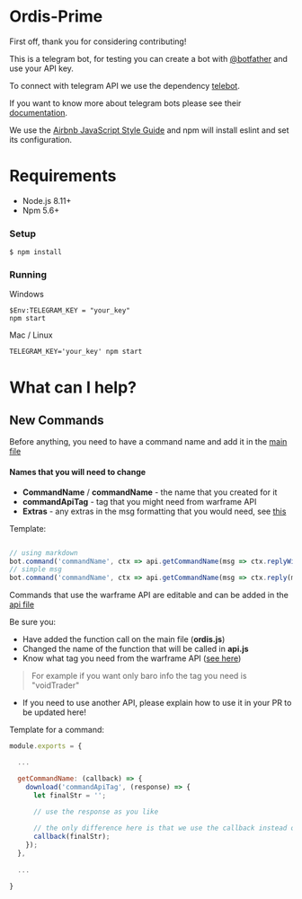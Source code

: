 # Ordis-Prime
First off, thank you for considering contributing!

This is a telegram bot, for testing you can create a bot with [@botfather](https://telegram.me/botfather) and use your API key.

To connect with telegram API we use the dependency [telebot](https://github.com/mullwar/telebot).

If you want to know more about telegram bots please see their [documentation](https://core.telegram.org/bots).

We use the [Airbnb JavaScript Style Guide](https://github.com/airbnb/javascript) and npm will install eslint and set its configuration.

# Requirements
- Node.js 8.11+
- Npm 5.6+
### Setup
`$ npm install`

### Running
Windows
```
$Env:TELEGRAM_KEY = "your_key"
npm start
```
Mac / Linux
```
TELEGRAM_KEY='your_key' npm start
```

# What can I help?
## New Commands
Before anything, you need to have a command name and add it in the [main file](./src/index.js)

#### Names that you will need to change
- **CommandName** / **commandName** - the name that you created for it
- **commandApiTag** - tag that you might need from warframe API
- **Extras** - any extras in the msg formatting that you would need, see [this](https://telegraf.js.org/#/?id=extra)

Template:
```javascript

// using markdown
bot.command('commandName', ctx => api.getCommandName(msg => ctx.replyWithMarkdown(msg, [Extras])));
// simple msg
bot.command('commandName', ctx => api.getCommandName(msg => ctx.reply(msg)));

```
Commands that use the warframe API are editable and can be added in the [api file](./src/handlers/api/index.js)

Be sure you:
- Have added the function call on the main file (**ordis.js**)
- Changed the name of the function that will be called in **api.js**
- Know what tag you need from the warframe API ([see here](https://ws.warframestat.us/pc))
> For example if you want only baro info the tag you need is "voidTrader"
- If you need to use another API, please explain how to use it in your PR to be updated here!

Template for a command:
```javascript
module.exports = {

  ...

  getCommandName: (callback) => { 
    download('commandApiTag', (response) => {
      let finalStr = '';

      // use the response as you like
      
      // the only difference here is that we use the callback instead of the data.reply
      callback(finalStr);
    });
  },
  
  ...
  
}
```
